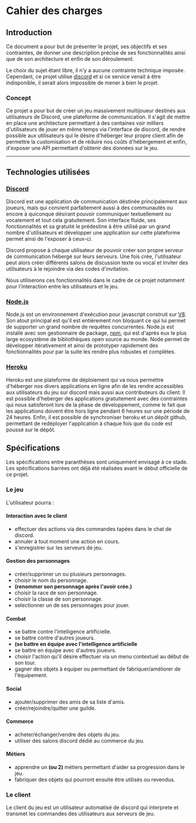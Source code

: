 # Cahier des charges

Introduction
-------------

Ce document a pour but de présenter le projet, ses objectifs et ses contraintes, de donner une description précise de ses fonctionnalités ainsi que de son architecture et enfin de son déroulement.

Le choix du sujet étant libre, il n'y a aucune contrainte technique imposée. Cependant, ce projet utilise [discord](https://discordapp.com) et si ce service venait à être indisponible, il serait alors impossible de mener à bien le projet.

### Concept

Ce projet a pour but de créer un jeu massivement multijoueur destinés aux utilisateurs de Discord, une plateforme de communication. Il s'agit de mettre en place une architecture permettant à des centaines voir milliers d'utilisateurs de jouer en même temps via l'interface de discord, de rendre possible aux utilisateurs qui le désire d'héberger leur propre client afin de permettre la customisation et de réduire nos coûts d'hébergement et enfin, d'exposer une API permettant d'obtenir des données sur le jeu.

----------

Technologies utilisées
-----------------------

### [Discord](https://discordapp.com)

Discord est une application de communication déstinée principalement aux joueurs, mais qui convient parfaitement aussi à des communautés ou encore à quiconque désirant pouvoir communiquer textuellement ou vocalement et tout cela gratuitement.
Son interface fluide, ses fonctionnalités et sa gratuité le prédestine à être utilisé par un grand nombre d'utilisateurs et développer une application sur cette plateforme permet ainsi de l'exposer à ceux-ci.

Discord propose à chaque utilisateur de pouvoir créer son propre serveur de communication hébergé sur leurs serveurs. Une fois crée, l'utilisateur peut alors créer différents salons de discussion texte ou vocal et inviter des utilisateurs à le rejoindre via des codes d'invitation.

Nous utiliserons ces fonctionnalités dans le cadre de ce projet notamment pour l'interaction entre les utilisateurs et le jeu.

### [Node.js](https://nodejs.org)

Node.js est un environnement d'exécution pour javascript construit sur [V8](https://developers.google.com/v8/). Son atout principal est qu'il est entièrement non bloquant ce qui lui permet de supporter un grand nombre de requêtes concurrentes.
Node.js est installé avec son gestionnaire de package, [npm](https://www.npmjs.com/), qui est d'après eux le plus large ecosystème de bibliothèques open source au monde.
Node permet de développer itérativement et ainsi de prototyper rapidement des fonctionnalités pour par la suite les rendre plus robustes et complètes.


### [Heroku](https://www.heroku.com/)

Heroku est une plateforme de déploiement qui va nous permettre d'héberger nos divers applications en ligne afin de les rendre accessibles aux utilisateurs du jeu sur discord mais aussi aux contributeurs du client.
Il est possible d'heberger des applications gratuitement avec des contraintes qui nous satisferont lors de la phase de développement, comme le fait que les applications doivent être hors ligne pendant 6 heures sur une période de 24 heures.
Enfin, il est possible de synchroniser heroku et un dépôt github, permettant de redéployer l'application à chaque fois que du code est poussé sur le dépôt.


Spécifications
--------------

Les spécifications entre paranthèses sont uniquement envisagé à ce stade.
Les spécifications barrées ont déjà été réalisées avant le début officielle de ce projet.

### Le jeu

L'utilisateur pourra :

#### Interaction avec le client

- effectuer des actions via des commandes tapées dans le chat de discord.
- annuler à tout moment une action en cours.
- s'enregistrer sur les serveurs de jeu.

#### Gestion des personnages
- créer/supprimer un ou plusieurs personnages.
- choisir le nom du personnage.
- __(renommer son personnage après l'avoir crée.)__
- choisir la race de son personnage.
- choisir la classe de son personnage.
- selectionner un de ses personnages pour jouer.

#### Combat
- se battre contre l'intelligence artificielle.
- se battre contre d'autres joueurs.
- __(se battre en équipe avec l'intelligence artificielle__
- se battre en équipe avec d'autres joueurs.
- choisir l'action qu'il désire effectuer via un menu contextuel au début de son tour.
- gagner des objets à équiper ou permettant de fabriquer/améliorer de l'équipement.

#### Social
- ajouter/supprimer des amis de sa liste d'amis.
- créer/rejoindre/quitter une guilde.

#### Commerce
- acheter/échanger/vendre des objets du jeu.
- utiliser des salons discord dédié au commerce du jeu.

#### Métiers

- apprendre un __(ou 2)__ métiers permettant d'aider sa progression dans le jeu.
- fabriquer des objets qui pourront ensuite être utilisés ou revendus.

### Le client

Le client du jeu est un utilisateur automatisé de discord qui interprete et transmet les commandes des utilisateurs aux serveurs de jeu.






